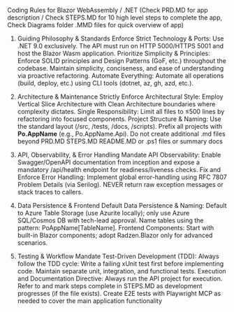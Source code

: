 Coding Rules for Blazor WebAssembly / .NET (Check PRD.MD for app description / Check STEPS.MD for 10 high level steps to complete the app, Check Diagrams folder .MMD files for quick overview of app)
1. Guiding Philosophy & Standards
Enforce Strict Technology & Ports: Use .NET 9.0 exclusively. The API must run on HTTP 5000/HTTPS 5001 and host the Blazor Wasm application.
Prioritize Simplicity & Principles: Enforce SOLID principles and Design Patterns (GoF, etc.) throughout the codebase. Maintain simplicity, conciseness, and ease of understanding via proactive refactoring.
Automate Everything: Automate all operations (build, deploy, etc.) using CLI tools (dotnet, az, gh, azd, etc.).

2. Architecture & Maintenance
Strictly Enforce Architectural Style: Employ Vertical Slice Architecture with Clean Architecture boundaries where complexity dictates.
Single Responsibility: Limit all files to ≤500 lines by refactoring into focused components.
Project Structure & Naming: Use the standard layout (/src, /tests, /docs, /scripts). Prefix all projects with **Po.AppName** (e.g., Po.AppName.Api).
Do not create additional .md files beyond PRD.MD STEPS.MD README.MD or .ps1 files or summary docs

3. API, Observability, & Error Handling
Mandate API Observability: Enable Swagger/OpenAPI documentation from inception and expose a mandatory /api/health endpoint for readiness/liveness checks.
Fix and Enforce Error Handling: Implement global error-handling using RFC 7807 Problem Details (via Serilog). NEVER return raw exception messages or stack traces to callers.

4. Data Persistence & Frontend
Default Data Persistence & Naming: Default to Azure Table Storage (use Azurite locally); only use Azure SQL/Cosmos DB with tech-lead approval. Name tables using the pattern: PoAppName[TableName].
Frontend Components: Start with built-in Blazor components; adopt Radzen.Blazor only for advanced scenarios.

5. Testing & Workflow
Mandate Test-Driven Development (TDD): Always follow the TDD cycle: Write a failing xUnit test first before implementing code. Maintain separate unit, integration, and functional tests.
Execution and Documentation Directive: Always run the API project for execution. Refer to and mark steps complete in STEPS.MD as development progresses (if the file exists).
Create E2E tests with Playwright MCP as needed to cover the main application functionality


